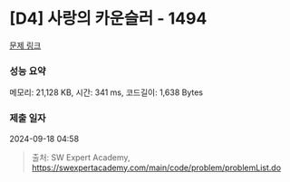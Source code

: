 # [D4] 사랑의 카운슬러 - 1494 

[문제 링크](https://swexpertacademy.com/main/code/problem/problemDetail.do?contestProbId=AV2b_WPaAEIBBASw) 

### 성능 요약

메모리: 21,128 KB, 시간: 341 ms, 코드길이: 1,638 Bytes

### 제출 일자

2024-09-18 04:58



> 출처: SW Expert Academy, https://swexpertacademy.com/main/code/problem/problemList.do